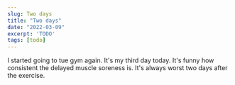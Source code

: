 ```yaml
---
slug: Two days
title: "Two days"
date: "2022-03-09"
excerpt: 'TODO'
tags: [todo]
---
```


I started going to tue gym again. It's my third day today. It's funny how consistent the delayed muscle soreness is. It's always worst two days after the exercise.
